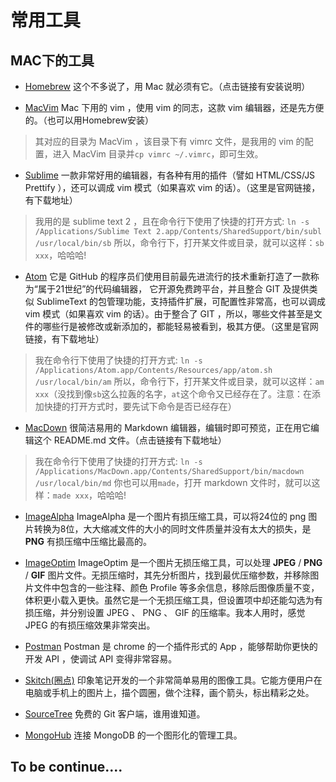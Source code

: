 # 常用工具
## MAC下的工具
* [Homebrew](http://brew.sh/) 这个不多说了，用 Mac 就必须有它。（点击链接有安装说明）

* [MacVim](https://sourceforge.net/projects/macosxvim/) Mac 下用的 vim ，使用 vim 的同志，这款 vim 编辑器，还是先方便的。（也可以用Homebrew安装）

> 其对应的目录为 MacVim ，该目录下有 vimrc 文件，是我用的 vim 的配置，进入 MacVim 目录并`cp vimrc ~/.vimrc`，即可生效。

* [Sublime](http://www.sublimetext.com/) 一款非常好用的编辑器，有各种有用的插件（譬如 HTML/CSS/JS Prettify ），还可以调成 vim 模式（如果喜欢 vim 的话）。（这里是官网链接，有下载地址）

> 我用的是 sublime text 2 ，且在命令行下使用了快捷的打开方式:
> ```ln -s /Applications/Sublime Text 2.app/Contents/SharedSupport/bin/subl /usr/local/bin/sb```
> 所以，命令行下，打开某文件或目录，就可以这样：`sb xxx`，哈哈哈!

* [Atom](https://atom.io/) 它是 GitHub 的程序员们使用目前最先进流行的技术重新打造了一款称为“属于21世纪”的代码编辑器， 它开源免费跨平台，并且整合 GIT 及提供类似 SublimeText 的包管理功能，支持插件扩展，可配置性非常高，也可以调成 vim 模式（如果喜欢 vim 的话）。由于整合了 GIT ，所以，哪些文件甚至是文件的哪些行是被修改或新添加的，都能轻易被看到，极其方便。（这里是官网链接，有下载地址）

> 我在命令行下使用了快捷的打开方式:
> ```ln -s /Applications/Atom.app/Contents/Resources/app/atom.sh /usr/local/bin/am```
> 所以，命令行下，打开某文件或目录，就可以这样：`am xxx`（没找到像`sb`这么拉轰的名字，`at`这个命令又已经存在了。注意：在添加快捷的打开方式时，要先试下命令是否已经存在）

* [MacDown](http://macdown.uranusjr.com/) 很简洁易用的 Markdown 编辑器，编辑时即可预览，正在用它编辑这个 README.md 文件。（点击链接有下载地址）

> 我在命令行下使用了快捷的打开方式:
> ```ln -s /Applications/MacDown.app/Contents/SharedSupport/bin/macdown /usr/local/bin/md```
> 你也可以用`made`，打开 markdown 文件时，就可以这样：`made xxx`，哈哈哈!

* [ImageAlpha](https://pngmini.com/) ImageAlpha 是一个图片有损压缩工具，可以将24位的 png 图片转换为8位，大大缩减文件的大小的同时文件质量并没有太大的损失，是 **PNG** 有损压缩中压缩比最高的。

* [ImageOptim](https://imageoptim.com/) ImageOptim 是一个图片无损压缩工具，可以处理 **JPEG** / **PNG** / **GIF** 图片文件。无损压缩时，其先分析图片，找到最优压缩参数，并移除图片文件中包含的一些注释、颜色 Profile 等多余信息，移除后图像质量不变，体积更小载入更快。虽然它是一个无损压缩工具，但设置项中却还能勾选为有损压缩，并分别设置  JPEG 、 PNG 、 GIF 的压缩率。我本人用时，感觉 JPEG 的有损压缩效果非常突出。 

* [Postman](http://www.getpostman.com/) Postman 是 chrome 的一个插件形式的 App ，能够帮助你更快的开发 API ，使调试 API 变得非常容易。

* [Skitch(圈点)](https://evernote.com/intl/zh-cn/skitch/) 印象笔记开发的一个非常简单易用的图像工具。它能方便用户在电脑或手机上的图片上，描个圆圈，做个注释，画个箭头，标出精彩之处。

* [SourceTree](https://www.sourcetreeapp.com/) 免费的 Git 客户端，谁用谁知道。

* [MongoHub](http://www.macupdate.com/app/mac/33918/mongohub) 连接 MongoDB 的一个图形化的管理工具。


## To be continue....
